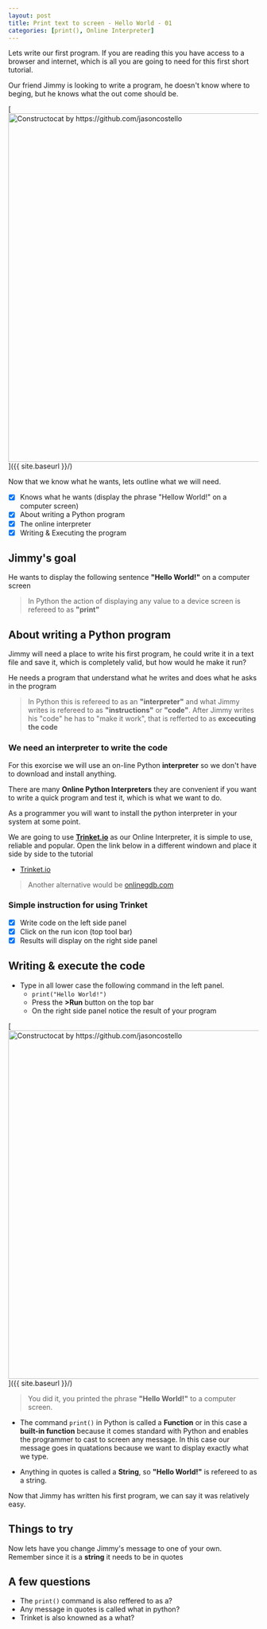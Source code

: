 ```yaml
---
layout: post
title: Print text to screen - Hello World - 01
categories: [print(), Online Interpreter]
---
```


Lets write our first program. If you are reading this you have access to a browser and internet, which is all you are going to need for this first short tutorial.

Our friend Jimmy is looking to write a program, he doesn't know where to beging, but he knows what the out come should be.

[<img src="{{ site.baseurl }}/images/jimmy_hello.png" alt="Constructocat by https://github.com/jasoncostello" style="width: 700px;"/>]({{ site.baseurl }}/)

Now that we know what he wants, lets outline what we will need.

* [x] Knows what he wants (display the phrase "Hellow World!" on a computer screen)
* [x] About writing a Python program
* [x] The online interpreter
* [x] Writing & Executing the program

## Jimmy's goal

He wants to display the following sentence **"Hello World!"** on a computer screen

> In Python the action of displaying any value to a device screen is refereed to as **"print"**

## About writing a Python program

Jimmy will need a place to write his first program, he could write it in a text file and save it, which is completely valid, but how would he make it run?

He needs a program that understand what he writes and does what he asks in the program

> In Python this is refereed to as an **"interpreter"** and what Jimmy writes is refereed to as **"instructions"** or **"code"**. After Jimmy writes his "code" he has to "make it work", that is refferted to as **excecuting the code**

### We need an interpreter to write the code

For this exorcise we will use an on-line Python **interpreter** so we don't have to download and install anything.

There are many **Online Python Interpreters** they are convenient if you want to write a quick program and test it, which is what we want to do.

As a programmer you will want to install the python interpreter in your system at some point.

We are going to use **[Trinket.io](https://trinket.io/embed/python3/c0a3e920df)** as our Online Interpreter, it is simple to use, reliable and popular. Open the link below in a different windown and place it side by side to the tutorial

* [Trinket.io](https://trinket.io/embed/python3/c0a3e920df)

> Another alternative would be [onlinegdb.com](https://www.onlinegdb.com/online_python_interpreter)

### Simple instruction for using Trinket

* [x] Write code on the left side panel
* [x] Click on the run icon (top tool bar)
* [x] Results will display on the right side panel

## Writing & execute the code

* Type in all lower case the following command in the left panel.
  * `print("Hello World!")`
  * Press the **>Run** button on the top bar
  * On the right side panel notice the result of your program

[<img src="{{ site.baseurl }}/images/trinket.io-01.png" alt="Constructocat by https://github.com/jasoncostello" style="width: 700px;"/>]({{ site.baseurl }}/)

> You did it, you printed the phrase **"Hello World!"** to a computer screen.

* The command `print()` in Python is called a **Function** or in this case a **built-in function** because it comes standard with Python and enables the programmer to cast to screen any message. In this case our message goes in quatations because we want to display exactly what we type.

* Anything in quotes is called a **String**, so **"Hello World!"** is refereed to as a string.

Now that Jimmy has written his first program, we can say it was relatively easy.

## Things to try

Now lets have you change Jimmy's message to one of your own. Remember since it is a **string** it needs to be in quotes

## A few questions

* The `print()` command is also reffered to as a?
* Any message in quotes is called what in python?
* Trinket is also knowned as a what?
